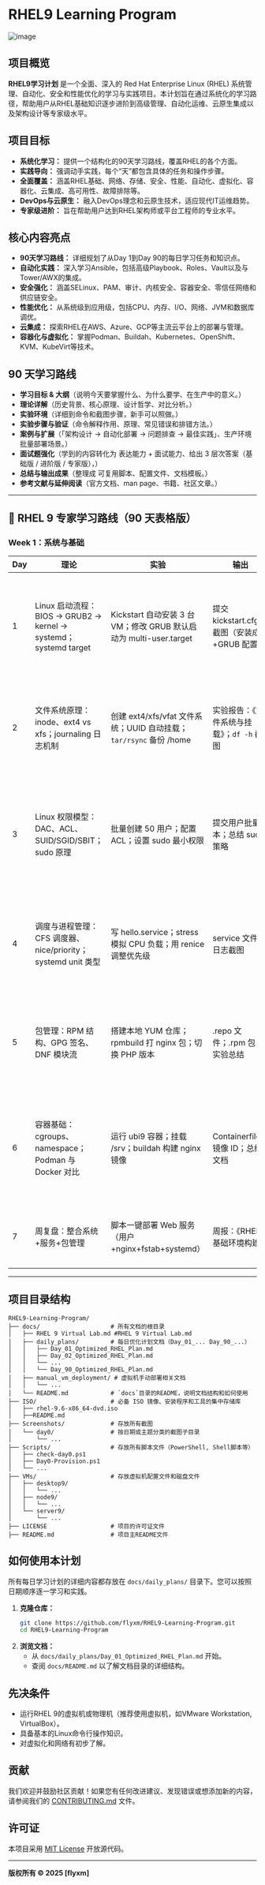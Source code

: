 # RHEL9 Learning Program

![image](Screenshots/redhat.png)<br>

## 项目概览

**RHEL9学习计划** 是一个全面、深入的 Red Hat Enterprise Linux (RHEL) 系统管理、自动化、安全和性能优化的学习与实践项目。本计划旨在通过系统化的学习路径，帮助用户从RHEL基础知识逐步进阶到高级管理、自动化运维、云原生集成以及架构设计等专家级水平。

## 项目目标

*   **系统化学习：** 提供一个结构化的90天学习路线，覆盖RHEL的各个方面。
*   **实践导向：** 强调动手实践，每个“天”都包含具体的任务和操作步骤。
*   **全面覆盖：** 涵盖RHEL基础、网络、存储、安全、性能、自动化、虚拟化、容器化、云集成、高可用性、故障排除等。
*   **DevOps与云原生：** 融入DevOps理念和云原生技术，适应现代IT运维趋势。
*   **专家级进阶：** 旨在帮助用户达到RHEL架构师或平台工程师的专业水平。

## 核心内容亮点

*   **90天学习路线：** 详细规划了从Day 1到Day 90的每日学习任务和知识点。
*   **自动化实践：** 深入学习Ansible，包括高级Playbook、Roles、Vault以及与Tower/AWX的集成。
*   **安全强化：** 涵盖SELinux、PAM、审计、内核安全、容器安全、零信任网络和供应链安全。
*   **性能优化：** 从系统级到应用级，包括CPU、内存、I/O、网络、JVM和数据库调优。
*   **云集成：** 探索RHEL在AWS、Azure、GCP等主流云平台上的部署与管理。
*   **容器化与虚拟化：** 掌握Podman、Buildah、Kubernetes、OpenShift、KVM、KubeVirt等技术。

## 90 天学习路线


* **学习目标 & 大纲**（说明今天要掌握什么、为什么要学、在生产中的意义。）
* **理论详解**（历史背景、核心原理、设计哲学、对比分析。）
* **实验环境**（详细到命令和截图步骤，新手可以照做。）
* **实验步骤与验证**（命令解释作用、原理、常见错误和排错方法。）
* **案例与扩展**（「架构设计 → 自动化部署 → 问题排查 → 最佳实践」、生产环境批量部署场景。）
* **面试题强化**（学到的内容转化为 表达能力 + 面试能力、给出 3 层次答案（基础版 / 进阶版 / 专家版），）
* **总结与输出成果**（整理成 可复用脚本、配置文件、文档模板。）
* **参考文献与延伸阅读**（官方文档、man page、书籍、社区文章。）


---

## 📅 RHEL 9 专家学习路线（90 天表格版）

### Week 1：系统与基础

| Day | 理论                                                        | 实验                                                    | 输出                                | 面试题                                             |
| --- | --------------------------------------------------------- | ----------------------------------------------------- | --------------------------------- | ----------------------------------------------- |
| 1   | Linux 启动流程：BIOS → GRUB2 → kernel → systemd；systemd target | Kickstart 自动安装 3 台 VM；修改 GRUB 默认启动为 multi-user.target | 提交 kickstart.cfg；截图（安装成功+GRUB 配置） | ① 请描述 Linux 启动过程？ ② systemd 和 SysV init 的区别是什么？ |
| 2   | 文件系统原理：inode、ext4 vs xfs；journaling 日志机制                  | 创建 ext4/xfs/vfat 文件系统；UUID 自动挂载；`tar/rsync` 备份 /home  | 实验报告：《文件系统与挂载》；`df -h` 截图         | ① 为什么生产推荐 UUID 挂载？ ② ext4 和 xfs 的主要区别？          |
| 3   | Linux 权限模型：DAC、ACL、SUID/SGID/SBIT；sudo 原理                 | 批量创建 50 用户；配置 ACL；设置 sudo 最小权限                        | 提交用户批量脚本；总结 sudo 策略               | ① chmod 4755 和 2755 有何区别？ ② 如何限制用户只能执行某些命令？     |
| 4   | 调度与进程管理：CFS 调度器、nice/priority；systemd unit 类型             | 写 hello.service；stress 模拟 CPU 负载；用 renice 调整优先级       | service 文件；日志截图                   | ① load average 是如何计算的？ ② systemd 如何处理服务依赖？      |
| 5   | 包管理：RPM 结构、GPG 签名、DNF 模块流                                 | 搭建本地 YUM 仓库；rpmbuild 打 nginx 包；切换 PHP 版本              | .repo 文件；.rpm 包；实验总结              | ① dnf 模块流解决了什么问题？ ② 如何排查 rpm 缺少依赖？              |
| 6   | 容器基础：cgroups、namespace；Podman 与 Docker 对比                 | 运行 ubi9 容器；挂载 /srv；buildah 构建 nginx 镜像                | Containerfile；镜像 ID；总结文档          | ① 容器为什么比虚拟机启动快？ ② Podman 与 Docker 有何区别？         |
| 7   | 周复盘：整合系统+服务+包管理                                           | 脚本一键部署 Web 服务（用户+nginx+fstab+systemd）                 | 周报：《RHEL9 基础环境构建》                 | ① 如何从零搭建一台企业 Web 服务器？                           |

---



## 项目目录结构

```
RHEL9-Learning-Program/
├── docs/                    # 所有文档的根目录
│   ├── RHEL 9 Virtual Lab.md #RHEL 9 Virtual Lab.md
│   ├── daily_plans/         # 每日优化计划文档（Day_01_... Day_90_...）
│   │   ├── Day_01_Optimized_RHEL_Plan.md
│   │   ├── Day_02_Optimized_RHEL_Plan.md
│   │   └── ...
│   │   └── Day_90_Optimized_RHEL_Plan.md
│   ├── manual_vm_deployment/ # 虚拟机手动部署相关文档
│   │   └── ...
│   └── README.md            # `docs`目录的README，说明文档结构和如何使用
├── ISO/                     # 必备 ISO 镜像、安装程序和工具的集中存储库
│   ├── rhel-9.6-x86_64-dvd.iso
│   ├──README.md
├── Screenshots/             # 存放所有截图
│   └── day0/                # 按日期或主题分类的截图子目录
│       └── ...
├── Scripts/                 # 存放所有脚本文件（PowerShell, Shell脚本等）
│   ├── check-day0.ps1
│   ├── Day0-Provision.ps1
│   └── ...
├── VMs/                     # 存放虚拟机配置文件和磁盘文件
│   ├── desktop9/
│   │   └── ...
│   ├── node9/
│   │   └── ...
│   └── server9/
│       └── ...
├── LICENSE                  # 项目的许可证文件
├── README.md                # 项目主README文件
```

## 如何使用本计划

所有每日学习计划的详细内容都存放在 `docs/daily_plans/` 目录下。您可以按照日期顺序逐一学习和实践。

1.  **克隆仓库：**
    ```bash
    git clone https://github.com/flyxm/RHEL9-Learning-Program.git
    cd RHEL9-Learning-Program
    ```
2.  **浏览文档：**
    *   从 `docs/daily_plans/Day_01_Optimized_RHEL_Plan.md` 开始。
    *   查阅 `docs/README.md` 以了解文档目录的详细结构。

## 先决条件

*   运行RHEL 9的虚拟机或物理机（推荐使用虚拟机，如VMware Workstation, VirtualBox）。
*   具备基本的Linux命令行操作知识。
*   对虚拟化和网络有初步了解。

## 贡献

我们欢迎并鼓励社区贡献！如果您有任何改进建议、发现错误或想添加新的内容，请参阅我们的 [CONTRIBUTING.md](CONTRIBUTING.md) 文件。

## 许可证

本项目采用 [MIT License](LICENSE) 开放源代码。

---

**版权所有 © 2025 [flyxm]**